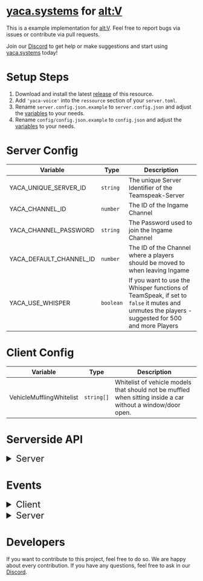 # [yaca.systems](https://yaca.systems/) for [alt:V](https://altv.mp/)

This is a example implementation for [alt:V](https://altv.mp/).
Feel free to report bugs via issues or contribute via pull requests.

Join our [Discord](http://discord.yaca.systems/) to get help or make suggestions and start
using [yaca.systems](https://yaca.systems/) today!

# Setup Steps

1. Download and install the latest [release](https://github.com/yaca-systems/altV-yaca-js/archive/refs/heads/master.zip) of this
   resource.
2. Add `'yaca-voice'` into the `ressource` section of your `server.toml`.
3. Rename `server.config.json.example` to `server.config.json` and adjust the [variables](https://github.com/yaca-systems/altV-yaca-js/tree/master?tab=readme-ov-file#server-config) to your needs.
4. Rename `config/config.json.example` to `config.json` and adjust the [variables](https://github.com/yaca-systems/altV-yaca-js/tree/master?tab=readme-ov-file#client-config) to your needs.

# Server Config

| Variable              | Type       | Description                                                                                                            |
|-----------------------|------------|------------------------------------------------------------------------------------------------------------------------|
| YACA_UNIQUE_SERVER_ID        | `string`   | The unique Server Identifier of the Teamspeak-Server                                                                   |
| YACA_CHANNEL_ID       | `number`   | The ID of the Ingame Channel                                                                                           |
| YACA_CHANNEL_PASSWORD | `string`   | The Password used to join the Ingame Channel                                                                           |
| YACA_DEFAULT_CHANNEL_ID      | `number`   | The ID of the Channel where a players should be moved to when leaving Ingame                                           |
| YACA_USE_WHISPER            | `boolean`  | If you want to use the Whisper functions of TeamSpeak, if set to `false` it mutes and unmutes the players - suggested for 500 and more Players              |

# Client Config

| Variable                                | Type       | Description                                                                                                                                                                                                              |
| --------------------------------------- | ---------- | ------------------------------------------------------------------------------------------------------------------------------------------------------------------------------------------------------------------------ |
| VehicleMufflingWhitelist                | `string[]` | Whitelist of vehicle models that should not be muffled when sitting inside a car without a window/door open.                                                                                                             |

# Serverside API

<details>
<summary style="font-size: x-large">Server</summary>

### General

#### `server:yaca:connect(player: alt.Player)`

Connects the player to the YACA system.

| Parameter | Type            | Description       |
| --------- | --------------- | ----------------- |
| player    | `alt.Player`    | the player object |

#### `server:yaca:changePlayerAliveStatus(player: alt.Player, alive: bool)`

Changes the alive status of a player. Used to forcemute player

| Parameter | Type            | Description       |
| --------- | --------------- | ----------------- |
| player    | `alt.Player`    | the player object |
| alive     | `boolean`       | the alive status  |

### Phone

#### `server:yaca:callPlayer(player: alt.Player, target: alt.Player, state: bool)`

Creates a phone call between two players.

| Parameter | Type            | Description              |
| --------- | ---------       | ------------------------ |
| player    | `alt.Player`    | the player source        |
| target    | `alt.Player`    | the target player source |
| state     | `boolean`       | the state of the call    |

#### `server:yaca:callPlayerOldEffect(player: alt.Player, target: alt.Player, state: boolean)`

Creates a phone call between two players with the old effect.

| Parameter | Type            | Description              |
| --------- | ---------       | ------------------------ |
| player    | `alt.Player`    | the player source        |
| target    | `alt.Player`    | the target player source |
| state     | `boolean`       | the state of the call    |

#### `server:yaca:muteOnPhone(player: alt.Player, state: bool, onCallstop: bool)`

Mutes the player when using the phone.

| Parameter | Type      | Description       |
| --------- | --------- | ----------------- |
| player    | `number`  | the player source |
| state     | `boolean` | the mute state    |
| onCallstop| `boolean` | is it on call stop|

#### `server:yaca:enablePhoneSpeaker(player: alt.Player, state: bool)`

Enable or disable the phone speaker for a player.

| Parameter          | Type      | Description             |
| ---------          | --------- | ----------------------- |
| player             | `number`  | the player source       |
| state              | `boolean` | the phone speaker state |
</details>

# Events

<details>
<summary style="font-size: x-large">Client</summary>

#### `YACA:DISCONNECTED_FROM_WEBSOCKET`

Emits when the player disabled the plugin.

#### `YACA:CONNECTED_TO_WEBSOCKET`

Emits when the player enabled the plugin.

#### `YACA:JOINED_INGAME_CHANNEL`

Emits  when the player joined the ingamechannel.

#### `YACA:MOVED_CHANNEL`

Emits when the player moved a channel.

| Parameter          | Type      | Description             |
| ---------          | --------- | ----------------------- |
| Type             | `string`  | INGAME_CHANNEL, EXCLUDED_CHANNEL       |
</details>

<details>
<summary style="font-size: x-large">Server</summary>

tbc

</details>

# Developers

If you want to contribute to this project, feel free to do so. We are happy about every contribution. If you have any
questions, feel free to ask in our [Discord](http://discord.yaca.systems/).